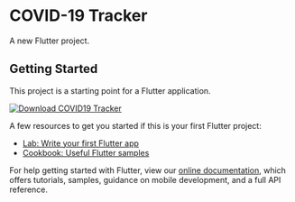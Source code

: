 # COVID-19 Tracker

A new Flutter project.

## Getting Started

This project is a starting point for a Flutter application.

[![Download COVID19 Tracker](https://a.fsdn.com/con/app/sf-download-button)](https://sourceforge.net/projects/covid19-tracker/files/latest/download)

A few resources to get you started if this is your first Flutter project:

- [Lab: Write your first Flutter app](https://flutter.dev/docs/get-started/codelab)
- [Cookbook: Useful Flutter samples](https://flutter.dev/docs/cookbook)

For help getting started with Flutter, view our
[online documentation](https://flutter.dev/docs), which offers tutorials,
samples, guidance on mobile development, and a full API reference.
